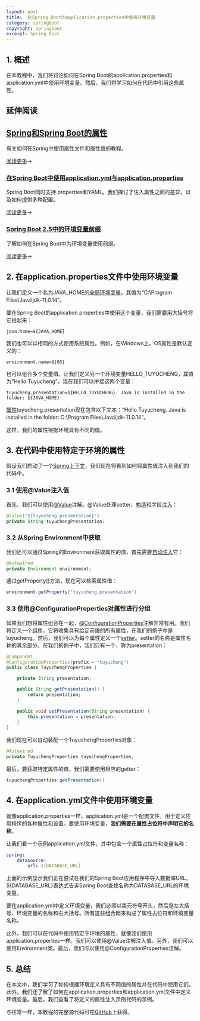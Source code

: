 ```yaml
---
layout: post
title:  在Spring Boot的application.properties中使用环境变量
category: springboot
copyright: springboot
excerpt: Spring Boot
---
```


## 1. 概述

在本教程中，我们将讨论如何在Spring Boot的application.properties和application.yml中使用环境变量。然后，我们将学习如何在代码中引用这些属性。

## 延伸阅读

## [Spring和Spring Boot的属性](https://www.baeldung.com/properties-with-spring)

有关如何在Spring中使用属性文件和属性值的教程。

[阅读更多](https://www.baeldung.com/properties-with-spring)→

### [在Spring Boot中使用application.yml与application.properties](https://www.baeldung.com/spring-boot-yaml-vs-properties)

Spring Boot同时支持.properties和YAML。我们探讨了注入属性之间的差异，以及如何提供多种配置。

[阅读更多](https://www.baeldung.com/spring-boot-yaml-vs-properties)→

### [Spring Boot 2.5中的环境变量前缀](https://www.baeldung.com/spring-boot-env-variable-prefixes)

了解如何在Spring Boot中为环境变量使用前缀。

[阅读更多](https://www.baeldung.com/spring-boot-env-variable-prefixes)→

## 2. 在application.properties文件中使用环境变量

让我们定义一个名为JAVA_HOME的[全局环境变量](https://www.baeldung.com/linux/environment-variables)，其值为“C:\Program Files\Java\jdk-11.0.14”。

要在Spring Boot的application.properties中使用这个变量，我们需要用大括号将它括起来：

```properties
java.home=${JAVA_HOME}
```

我们也可以以相同的方式使用系统属性。例如，在Windows上，OS属性是默认定义的：

```properties
environment.name=${OS}
```

也可以组合多个变量值。让我们定义另一个环境变量HELLO_TUYUCHENG，其值为“Hello Tuyucheng”。现在我们可以拼接这两个变量：

```properties
tuyucheng.presentation=${HELLO_TUYUCHENG}. Java is installed in the folder: ${JAVA_HOME}
```

[属性](https://www.baeldung.com/properties-with-spring)tuyucheng.presentation现在包含以下文本：“Hello Tuyucheng. Java is installed in the folder: C:\Program Files\Java\jdk-11.0.14”。

这样，我们的属性根据环境具有不同的值。

## 3. 在代码中使用特定于环境的属性

假设我们启动了一个[Spring上下文](https://www.baeldung.com/spring-web-contexts)，我们现在将看到如何将属性值注入到我们的代码中。

### 3.1 使用@Value注入值

首先，我们可以使用[@Value](https://www.baeldung.com/spring-value-annotation)注解。@Value处理setter、[构造](https://www.baeldung.com/constructor-injection-in-spring)和字段[注入](https://www.baeldung.com/inversion-control-and-dependency-injection-in-spring)：

```java
@Value("${tuyucheng.presentation}")
private String tuyuchengPresentation;
```

### 3.2 从Spring Environment中获取

我们还可以通过Spring的Environment获取属性的值，首先需要[自动注入](https://www.baeldung.com/spring-autowire)它：

```java
@Autowired
private Environment environment;
```

通过getProperty()方法，现在可以检索属性值：

```java
environment.getProperty("tuyucheng.presentation")
```

### 3.3 使用@ConfigurationProperties对属性进行分组

如果我们想将属性组合在一起，[@ConfigurationProperties](https://www.baeldung.com/configuration-properties-in-spring-boot)注解非常有用。我们将定义一个[组件](https://www.baeldung.com/spring-component-annotation)，它将收集具有给定前缀的所有属性，在我们的例子中是tuyucheng。然后，我们可以为每个属性定义一个[setter](https://www.baeldung.com/java-why-getters-setters)。setter的名称是属性名称的其余部分。在我们的例子中，我们只有一个，称为presentation：

```java
@Component
@ConfigurationProperties(prefix = "tuyucheng")
public class TuyuchengProperties {

    private String presentation;

    public String getPresentation() {
        return presentation;
    }

    public void setPresentation(String presentation) {
        this.presentation = presentation;
    }
}
```

我们现在可以自动装配一个TuyuchengProperties对象：

```java
@Autowired
private TuyuchengProperties tuyuchengProperties;
```

最后，要获取特定属性的值，我们需要使用相应的getter：

```java
tuyuchengProperties.getPresentation()
```

## 4. 在application.yml文件中使用环境变量

就像application.properties一样，application.yml是一个配置文件，用于定义应用程序的各种属性和设置。要使用环境变量，**我们需要在属性占位符中声明它的名称**。

让我们看一个示例application.yml文件，其中包含一个属性占位符和变量名称：

```yaml
spring:
    datasource:
        url: ${DATABASE_URL}
```

上面的示例显示我们正在尝试在我们的Spring Boot应用程序中导入数据库URL。${DATABASE_URL}表达式告诉Spring Boot查找名称为DATABASE_URL的环境变量。

要在application.yml中定义环境变量，我们必须以美元符号开头，然后是左大括号、环境变量的名称和右大括号。所有这些组合起来构成了属性占位符和环境变量名称。

此外，我们可以在代码中使用特定于环境的属性，就像我们使用application.properties一样。我们可以使用@Value注解注入值。另外，我们可以使用Environment类。最后，我们可以使用@ConfigurationProperties注解。

## 5. 总结

在本文中，我们学习了如何根据环境定义具有不同值的属性并在代码中使用它们。此外，我们还了解了如何在application.properties和application.yml文件中定义环境变量。最后，我们查看了将定义的属性注入示例代码的示例。

与往常一样，本教程的完整源代码可在[GitHub](https://github.com/tuyucheng7/taketoday-tutorial4j/tree/master/spring-boot-modules/spring-boot-properties-3)上获得。